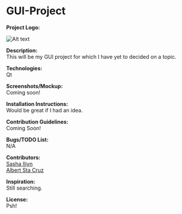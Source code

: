 # GUI-Project

<b>Project Logo:</b>

![Alt text](/img/Logo/Logo.png)

<b>Description:</b><br />
This will be my GUI project for which I have yet to decided on a topic. 

<b>Technologies:</b><br />
Qt

<b>Screenshots/Mockup:</b><br />
Coming soon!

<b>Installation Instructions:</b><br />
Would be great if I had an idea.

<b>Contribution Guidelines:</b><br />
Coming Soon!

<b>Bugs/TODO List:</b><br />
N/A

<b>Contributors:</b><br />
[Sasha Iliyn](https://github.com/SashaIliyn)<br />
[Albert Sta Cruz](https://github.com/aStaCruz)<br />

<b>Inspiration:</b><br />
Still searching.

<b>License:</b><br />
Psh!
